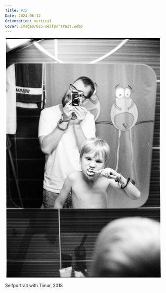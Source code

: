 ```yaml
---
Title: #15
Date: 2024-06-12
Orientation: vertical
Cover: images/015-selfportrait.webp
---
```


![Self-portrait with Timur, 2018](images/015-selfportrait@2x.webp)

Selfportrait with Timur, 2018
